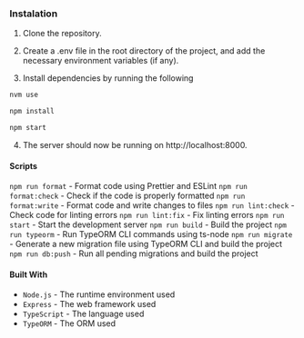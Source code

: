 ### Instalation

1. Clone the repository.

2. Create a .env file in the root directory of the project, and add the necessary environment variables (if any).

3. Install dependencies by running the following

```bash
nvm use
```

```bash
npm install
```

```bash
npm start
```

4. The server should now be running on http://localhost:8000.

#### Scripts

`npm run format` - Format code using Prettier and ESLint
`npm run format:check` - Check if the code is properly formatted
`npm run format:write` - Format code and write changes to files
`npm run lint:check` - Check code for linting errors
`npm run lint:fix` - Fix linting errors
`npm run start` - Start the development server
`npm run build` - Build the project
`npm run typeorm` - Run TypeORM CLI commands using ts-node
`npm run migrate` - Generate a new migration file using TypeORM CLI and build the project
`npm run db:push` - Run all pending migrations and build the project

#### Built With

- `Node.js` - The runtime environment used
- `Express` - The web framework used
- `TypeScript` - The language used
- `TypeORM` - The ORM used
